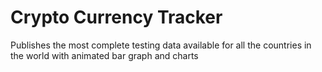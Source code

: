 # Crypto Currency Tracker
Publishes the most complete testing data available for all the countries in the world with animated bar graph and charts
